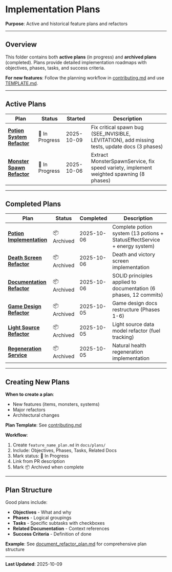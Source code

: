 # Implementation Plans

**Purpose**: Active and historical feature plans and refactors

---

## Overview

This folder contains both **active plans** (in progress) and **archived plans** (completed). Plans provide detailed implementation roadmaps with objectives, phases, tasks, and success criteria.

**For new features**: Follow the planning workflow in [contributing.md](../contributing.md) and use [TEMPLATE.md](./TEMPLATE.md).

---

## Active Plans

| Plan | Status | Started | Description |
|------|--------|---------|-------------|
| **[Potion System Refactor](./potion_refactor.md)** | 🚧 In Progress | 2025-10-09 | Fix critical spawn bug (SEE_INVISIBLE, LEVITATION), add missing tests, update docs (3 phases) |
| **[Monster Spawn Refactor](./monster_spawn_refactor_plan.md)** | 🚧 In Progress | 2025-10-06 | Extract MonsterSpawnService, fix speed variety, implement weighted spawning (8 phases) |

---

## Completed Plans

| Plan | Status | Completed | Description |
|------|--------|-----------|-------------|
| **[Potion Implementation](./potion_implementation_plan.md)** | 📦 Archived | 2025-10-06 | Complete potion system (13 potions + StatusEffectService + energy system) |
| **[Death Screen Refactor](./death_screen_refactor.md)** | 📦 Archived | 2025-10-06 | Death and victory screen implementation |
| **[Documentation Refactor](./document_refactor_plan.md)** | 📦 Archived | 2025-10-06 | SOLID principles applied to documentation (6 phases, 12 commits) |
| **[Game Design Refactor](./game_design_document_refactor_plan.md)** | 📦 Archived | 2025-10-05 | Game design docs restructure (Phases 1-6) |
| **[Light Source Refactor](./light_source_plan.md)** | 📦 Archived | 2025-10-05 | Light source data model refactor (fuel tracking) |
| **[Regeneration Service](./regeneration_plan.md)** | 📦 Archived | 2025-10-05 | Natural health regeneration implementation |

---

## Creating New Plans

**When to create a plan**:
- New features (items, monsters, systems)
- Major refactors
- Architectural changes

**Plan Template**: See [contributing.md](../contributing.md#2-create-plan-for-features)

**Workflow**:
1. Create `feature_name_plan.md` in `docs/plans/`
2. Include: Objectives, Phases, Tasks, Related Docs
3. Mark status: 🚧 In Progress
4. Link from PR description
5. Mark 📦 Archived when complete

---

## Plan Structure

Good plans include:
- **Objectives** - What and why
- **Phases** - Logical groupings
- **Tasks** - Specific subtasks with checkboxes
- **Related Documentation** - Context references
- **Success Criteria** - Definition of done

**Example**: See [document_refactor_plan.md](./document_refactor_plan.md) for comprehensive plan structure

---

**Last Updated**: 2025-10-09

